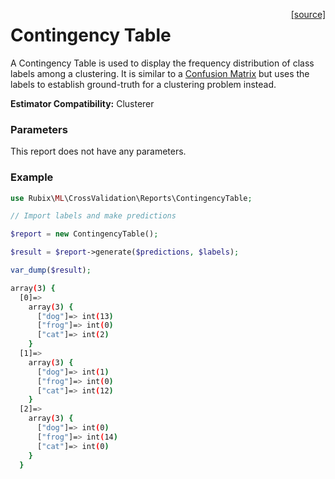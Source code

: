 <span style="float:right;"><a href="https://github.com/RubixML/RubixML/blob/master/src/CrossValidation/Reports/ContingencyTable.php">[source]</a></span>

# Contingency Table
A Contingency Table is used to display the frequency distribution of class labels among a clustering. It is similar to a [Confusion Matrix](confusion-matrix.md) but uses the labels to establish ground-truth for a clustering problem instead.

**Estimator Compatibility:** Clusterer

### Parameters
This report does not have any parameters.

### Example
```php
use Rubix\ML\CrossValidation\Reports\ContingencyTable;

// Import labels and make predictions

$report = new ContingencyTable();

$result = $report->generate($predictions, $labels);

var_dump($result);
```

```sh
array(3) {
  [0]=>
    array(3) {
      ["dog"]=> int(13)
      ["frog"]=> int(0)
      ["cat"]=> int(2)
    }
  [1]=>
    array(3) {
      ["dog"]=> int(1)
      ["frog"]=> int(0)
      ["cat"]=> int(12)
    }
  [2]=>
    array(3) {
      ["dog"]=> int(0)
      ["frog"]=> int(14)
      ["cat"]=> int(0)
    }
  }
```